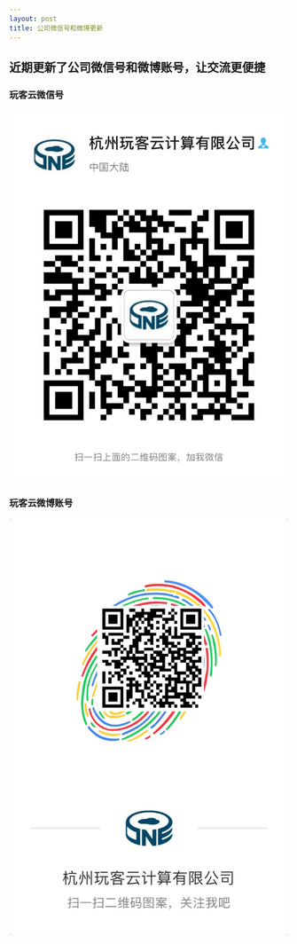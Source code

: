 ```yaml
---
layout: post
title: 公司微信号和微博更新
---
```


## 近期更新了公司微信号和微博账号，让交流更便捷


### 玩客云微信号

![玩客云微信号](../img/onekook/wechat.jpeg)

### 玩客云微博账号

![玩客云微博账号](../img/onekook/weibo.jpeg)
